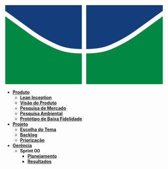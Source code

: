 <img src="assets/img/logoUnB.png" alt="Logo da UNB" />

- [**Produto**](_docs/produto/README.md)
  - [**Lean Inception**](_docs/produto/lean_inception.md)
  - [**Visão do Produto**](_docs/produto/visao_produto.md)
  - [**Pesquisa de Mercado**](_docs/produto/pesquisa_mercado.md)
  - [**Pesquisa Ambiental**](_docs/produto/pesquisa_ambiental.md)
  - [**Protótipo de Baixa Fidelidade**](_docs/produto/prototipo_baixa_fidelidade.md)
- [**Projeto**](_docs/projeto/README.md)
  - [**Escolha do Tema**](_docs/projeto/themes_vote.md)
  - [**Backlog**](_docs/projeto/backlog.md)
  - [**Priorização**](_docs/projeto/priorizacao.md)
- [**Gerência**](_docs/gerência/README.md)
  - **Sprint 00**
    - [**Planejamento**](_docs/gerência/sprint0/plaining.md)
    - [**Resultados**](_docs/gerência/sprint0/results.md)
